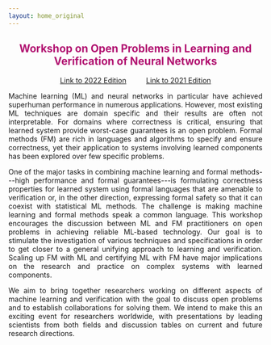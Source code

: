 ```yaml
---
layout: home_original
---
```


<div class="header">
	<h2>
	<center><span style="color:#b11170">Workshop on Open Problems in Learning and Verification of Neural Networks</span></center>
	</h2>
</div>

<center><a href="https://wolverine-workshop.github.io/Wolverine2022/">Link to 2022 Edition</a> &nbsp;&nbsp;&nbsp;&nbsp;&nbsp;&nbsp;&nbsp;&nbsp; <a href="https://wolverine-workshop.github.io/Wolverine2021/">Link to 2021 Edition</a></center>

<style>
body {
text-align: justify}
</style>

Machine learning (ML) and neural networks in particular have  achieved superhuman performance in numerous applications. However, most existing ML techniques are domain specific and their results are often not interpretable. For domains where correctness is critical, ensuring that learned system provide worst-case guarantees is an open problem. Formal methods (FM) are rich in languages and algorithms to specify and ensure correctness, yet their application to systems involving learned components has been explored over few specific problems.

One of the major tasks in combining machine learning and formal methods---high performance and formal guarantees---is formulating correctness properties for learned system using formal languages that are amenable to verification or, in the other direction, expressing formal safety so that it can coexist with statistical ML methods. The challenge is making machine learning and formal methods speak a common language. This workshop encourages the discussion between ML and FM practitioners on open problems in achieving reliable ML-based technology. Our goal is to stimulate the investigation of various techniques and specifications in order to get closer to a general unifying approach to learning and verification. Scaling up FM with ML and certifying ML with FM have major implications on the research and practice on complex systems with learned components.

We aim to bring together researchers working on different aspects of machine learning and verification with the goal to discuss open problems and to establish collaborations for solving them. We intend to make this an exciting event for researchers worldwide, with presentations by leading scientists from both fields and discussion tables on current and future research directions.
